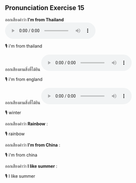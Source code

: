 ## Pronunciation Exercise 15

ออกเสียงคำว่า **I'm from Thailand**   
**![](/media/audio/I'm%20from%20Thailand.mp3)** 

🎙️ i'm from thailand

ออกเสียงตามสิ่งที่ได้ยิน **![](/media/audio/I'm%20from%20England.mp3)** 

🎙️ i'm from england

ออกเสียงตามสิ่งที่ได้ยิน **![](/media/audio/winter.mp3)** 

🎙️ winter

ออกเสียงคำว่า **Rainbow** :

🎙️ rainbow

ออกเสียงคำว่า **I'm from China** :

🎙️ i'm from china

ออกเสียงคำว่า **I like summer** :

🎙️ I like summer